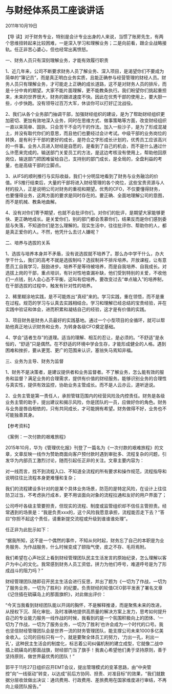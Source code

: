 # 与财经体系员工座谈讲话

2011年10月19日

【导 读】对于财务专业，特别是会计专业出身的人来说，当惯了账房先生，有两个思维扭转起来比较困难，一是深入学习和理解业务；二是向前看，跟企业战略接轨。任正非苦心婆心，但也经常出离愤怒。

一、财务人员只有深刻理解业务，才能有效履行职责

1、近几年来，公司不断要求财务人员了解业务、深入项目，是渴望你们不要成为简单的“簿记员”，而是真正明白业务实质，且能正确参与经营管理的财经人员。财务人员只有理解业务，才可能走上正确的成长道路，这不是对财务人员的排斥，而是十分中肯的期望。大家不能片面理解，更不能教条执行。我们盼望你们挑起重担来，未来的世界很大，财务的跟进速度不快。因此在优秀干部的使用上，要大胆一些，小步快跑。没有领导过百万大军，休谈你可以打好辽沈战役。

2、我们从各个业务部门抽调干部，加强财经组织的建设，是为了帮助财经组织更加密切、更加有效地深入业务，同时在思维方式、做事策略等方面，改变财经组织一直以来简单、固执、只会苦干不会巧干的作法。加入一些沙子，是为了形成混凝土，并没有取代你们的意思，而且他们也要经过会计考试。中级干部的业务岗位的转换，是有利于干部的更好的成长，是符合之字形成长计划的，优秀员工应该高兴的一件事。业务人员进入财经是自愿的，是看到了自己的机会，而不是什么通过什么许愿来完成的。输送部门关爱员工的方法，是这边考核没有使用上，帮助他回原岗位，输送部门把困难留给自己，支持别的部门成长，是全局的，全盘利益的考量，也是高级干部的立脚点。

3、从IFS的顺利推行与实际收益，我们十分明显地看到了财务与业务融洽的价值。IFS推行结束后，大量的干部将进入财经管理的各个岗位，这些宝贵资源与人材的投入，正是说明公司对财务的重视和期望。优秀的CFO，不仅要懂得财务，也要懂得业务，这两方面的要求是同时存在的。要正确、全面地理解公司的意图，而不是机械、教条地曲解。

4、没有对你们寄予期望，也就不会批评你们。对你们的批评，是期望大家能够更快、更正确地成长。是关爱你们，别的部门都会羡慕你们，结果反而是你们感到委屈与失落，不知道你们是怎么理解的。现实生活中，往往批评你、帮助你的人，都是真正爱你的人。不然，他凭什么去讨人嫌呢？

二、培养与选拔的关系

1、选拔与培养本身并不矛盾，没有说选拔就不培养了。那么办中学干什么，办大学干什么，我们的高考不就是选拔制吗？选拔制并不排斥培养。开放课程，让有意愿员工自我学习，鼓励进步。培养不是等待被培养，而是自我培养、自我成长。对选拔上岗的干部，重点培训，有针对性地查漏补缺，他们受到特别的关爱，不收他们一点钱，别人会心态不平衡，这叫有偿培养。要改变过去“单点输入”的培养制，在干部选拔的过程中，触发有针对性的培养。

2、稀里糊涂地实践，是不可能炼出“真经”来的。学习实践，重在领悟，而不是重在过程。规范的学习与认真去实践相结合。学习和理解已经总结的宝贵经验，并在实践中验证和体会，进而积累和凝结自己的经验，这才是有价值的实践。

3、项目财务是财务人员最好的实践基地。通过一个小型项目的全循环，就可以帮助他真正地认识财务和业务，为转身各级CFO奠定基础。

4、学会“适者生存”的道理。适当的理解、相互的忍让，是必须的。“不舒适”是永恒的，“舒适”只是偶然。在不舒适的环境中学会生存，才能形成健全的人格。遇到困难和挫折，要从更宽、更广的范围来认识，塞翁失马焉知非福。

三、业务为主导、财务为监督

1、财务不是决策者，是建议提供者和业务监督者。不了解业务，怎么能有效的服务和监督？满足业务的合理需求，提供有价值的财经服务。能够识别业务的合理性与真实性，提供有效监控，协助业务主管成长。而不是人云亦云，道听途说。

2、业务主管是第一责任人，承担管辖范围内的经营风险及内控责任。财务是各级业务主管的助手，提出建议和揭示风险，你是团队的一员，应做好你的角色。财务与业务是唇齿相依的，只有共同成长，才可能拥有希望。财务做得不好，业务也不可能独善其身。

【参考资料】

《案例：一次付款的艰难旅程》

2015年10月，华为《管理优化报》刊登了一篇名为《一次付款的艰难旅程》的文章，文章反映一线作为赞助商面向客户预付款时遇到审批多、流程复杂的问题，引发华为内部员工激烈讨论，随而引起任正非的关注。文章主要内容为：

对一线而言，找不到流程入口、不知道全流程的所有要求和操作规范，流程指导和说明往往比流程本身更难懂和复杂；

我们的流程建设多针对的是某个具体业务场景，防范的是特定风险，在设计上往往防卫过当，不考虑执行成本，更不用谈面向对象的流程拉通和友好的用户界面了；

公司呼吁各级主管要担责，但现实的流程、制度或监管组织却不信任主管担责。经常遇到的场景是：“我是负责xxx的，这个风险我愿意承担，流程能否走下去？”答曰“你担不起这个责任，请重新提交流程或升级到谁谁谁处理”。

任正非为此批示如下：

“据我所知，这不是一个偶然的事件，不知从何时起，财务忘了自己的本职是为业务服务、为作战服务，什么时候变成了颐指气使，皮之不存、毛将焉附。

我们希望在心声社区上看到财经管理团队民主生活发言的原始纪录，怎么理解以客户为中心的文化。我常感到财务人员工资低，拼力为他们呼号，难道呼号是为了形成战斗的阻力吗？”

财经管理团队随即召开民主生活会进行反思，并出了题为《一切为了作战，一切为了服务业务，一切为了胜利》的纪要。负责财经的轮值CEO郭平发表了署名文章《记住插在硫磺岛上的那面旗帜》，对此做出评价：

“今天当我看到财经团队能以开阔的胸怀，不是解释推诿，而是聚焦未来的改进，从授权下沉、简化审批、及时准确地提供高质量的解决方案上发力，思考如何提升自己的专业能力服务一线作战的时候，我看到的是一个氛围积极向上的团体、‘一切为了作战，一切为了服务业务，一切为了胜利’也许会成为一个时代的口号。我也坚信财经管理团队会是世界一流的财务管理团队，能支撑公司未来1000多亿美金收入。公司的目标只有一个，就是要聚全体员工的努力，‘力出一孔，利出一孔’，这种民主生活会的制度化，标志着公司纠偏机制的建立成型，它就像二战中插上硫磺岛的那面战旗，财经部门当了旗手！我衷心希望他们勇于坚持原则，善于坚持原则，做世界最优秀的团队！”

郭平于11月27日组织召开EMT会议，提出管理模式的变革思路，由“中央管控”向“一线驱动”转变，以达成“前后方协同、担责、对准目标”的效果，“我们就数据分层收敛做出决议：通讯费用、行政费用、差旅费用在国家维度进行审结，不再向上级团队报告。”

